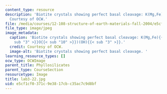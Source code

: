 ```yaml
---
content_type: resource
description: 'Biotite crystals showing perfect basal cleavage: K(Mg,Fe)3(AlSi3O10)(OH)3.
  Courtesy of OCW.'
file: /media/courses/12-108-structure-of-earth-materials-fall-2004/e5cf1cf0371c9e3817cbc35ac7c9d8bf_lab3-22.jpg
file_type: image/jpeg
image_metadata:
  caption: 'Biotite crystals showing perfect basal cleavage: K(Mg,Fe){{< sub "3" >}}(AlSi{{<
    sub "3" >}}O{{< sub "10" >}})(OH){{< sub "3" >}}.'
  credit: Courtesy of OCW.
  image-alt: 'Biotite crystals showing perfect basal cleavage. '
learning_resource_types: []
ocw_type: OCWImage
parent_title: Phyllosilicates
parent_type: CourseSection
resourcetype: Image
title: lab3-22.jpg
uid: e5cf1cf0-371c-9e38-17cb-c35ac7c9d8bf
---
```

